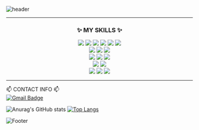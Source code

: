 

<!--
**Liakim94/Liakim94** is a ✨ _special_ ✨ repository because its `README.md` (this file) appears on your GitHub profile.

Here are some ideas to get you started:

- 🔭 I’m currently working on ...
- 🌱 I’m currently learning ...
- 👯 I’m looking to collaborate on ...
- 🤔 I’m looking for help with ...
- 💬 Ask me about ...
- 📫 How to reach me: ...
- 😄 Pronouns: ...
- ⚡ Fun fact: ...

-->
![header](https://capsule-render.vercel.app/api?type=waving&color=gradient&height=300&section=header&text=Hello!%20It's%20LiaKim&fontSize=60)

---


<div align="center">
  <h3>✨ MY SKILLS ✨</h3>
  <img src="https://img.shields.io/badge/java-007396?style=for-the-badge&logo=java&logoColor=white"> 
  <img src="https://img.shields.io/badge/html5-E34F26?style=for-the-badge&logo=html5&logoColor=white"> 
  <img src="https://img.shields.io/badge/css-1572B6?style=for-the-badge&logo=css3&logoColor=white"> 
  <img src="https://img.shields.io/badge/javascript-F7DF1E?style=for-the-badge&logo=javascript&logoColor=black"> 
  <img src="https://img.shields.io/badge/jquery-0769AD?style=for-the-badge&logo=jquery&logoColor=white">
  <img src="https://img.shields.io/badge/bootstrap-7952B3?style=for-the-badge&logo=bootstrap&logoColor=white">
  <br>
  
  <img src="https://img.shields.io/badge/oracle-F80000?style=for-the-badge&logo=oracle&logoColor=white"> 
  <img src="https://img.shields.io/badge/mysql-4479A1?style=for-the-badge&logo=mysql&logoColor=white"> 
  <img src="https://img.shields.io/badge/PostgreSQL-4169E1?style=for-the-badge&logo=mysql&logoColor=white">
  <br>
  
  <img src="https://img.shields.io/badge/spring-6DB33F?style=for-the-badge&logo=spring&logoColor=white"> 
  <img src="https://img.shields.io/badge/springboot-6DB33F?style=for-the-badge&logo=springboot&logoColor=white">
  <img src="https://img.shields.io/badge/apache tomcat-F8DC75?style=for-the-badge&logo=apachetomcat&logoColor=white">
  <br>
  
  <img src="https://img.shields.io/badge/github-181717?style=for-the-badge&logo=github&logoColor=white">
  <img src="https://img.shields.io/badge/git-F05032?style=for-the-badge&logo=git&logoColor=white">
  <br>
  <img src="https://img.shields.io/badge/Intellij%20IDEA-000000?style=for-the-badge&logo=github&logoColor=white">
  <img src="https://img.shields.io/badge/Eclipse%20IDE-525C86?style=for-the-badge&logo=github&logoColor=white">
  <img src="https://img.shields.io/badge/Visual%20Studio%20Cod-007ACC?style=for-the-badge&logo=github&logoColor=white">
  <br>
</div>

---

📫 CONTACT INFO 📫<br/>
[![Gmail Badge](https://img.shields.io/badge/Gmail-d14836?style=flat-square&logo=Gmail&logoColor=white&link=mailto:do942003@gmail.com)](mailto:do942003@gmail.com)


![Anurag's GitHub stats](https://github-readme-stats.vercel.app/api?username=Liakim94&show_icons=true&theme=radical)
[![Top Langs](https://github-readme-stats.vercel.app/api/top-langs/?username=Liakim94)](https://github.com/Liakim94/github-readme-stats)

![Footer](https://capsule-render.vercel.app/api?type=waving&color=gradient&height=200&section=footer)

